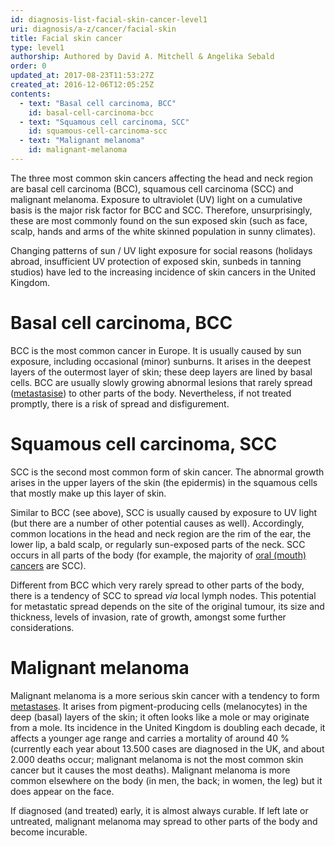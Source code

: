 ```yaml
---
id: diagnosis-list-facial-skin-cancer-level1
uri: diagnosis/a-z/cancer/facial-skin
title: Facial skin cancer
type: level1
authorship: Authored by David A. Mitchell & Angelika Sebald
order: 0
updated_at: 2017-08-23T11:53:27Z
created_at: 2016-12-06T12:05:25Z
contents:
  - text: "Basal cell carcinoma, BCC"
    id: basal-cell-carcinoma-bcc
  - text: "Squamous cell carcinoma, SCC"
    id: squamous-cell-carcinoma-scc
  - text: "Malignant melanoma"
    id: malignant-melanoma
---
```


<p>The three most common skin cancers affecting the head and neck
    region are basal cell carcinoma (BCC), squamous cell carcinoma
    (SCC) and malignant melanoma. Exposure to ultraviolet (UV)
    light on a cumulative basis is the major risk factor for
    BCC and SCC. Therefore, unsurprisingly, these are most commonly
    found on the sun exposed skin (such as face, scalp, hands
    and arms of the white skinned population in sunny climates).</p>
<p>Changing patterns of sun / UV light exposure for social reasons
    (holidays abroad, insufficient UV protection of exposed skin,
    sunbeds in tanning studios) have led to the increasing incidence
    of skin cancers in the United Kingdom.</p>
<h1 id="basal-cell-carcinoma-bcc">Basal cell carcinoma, BCC</h1>
<p>BCC is the most common cancer in Europe. It is usually caused
    by sun exposure, including occasional (minor) sunburns. It
    arises in the deepest layers of the outermost layer of skin;
    these deep layers are lined by basal cells. BCC are usually
    slowly growing abnormal lesions that rarely spread (<a href="/diagnosis/a-z/tumour/metastases">metastasise</a>)
    to other parts of the body. Nevertheless, if not treated
    promptly, there is a risk of spread and disfigurement.</p>
<h1 id="squamous-cell-carcinoma-scc">Squamous cell carcinoma, SCC</h1>
<p>SCC is the second most common form of skin cancer. The abnormal
    growth arises in the upper layers of the skin (the epidermis)
    in the squamous cells that mostly make up this layer of skin.</p>
<p>Similar to BCC (see above), SCC is usually caused by exposure
    to UV light (but there are a number of other potential causes
    as well). Accordingly, common locations in the head and neck
    region are the rim of the ear, the lower lip, a bald scalp,
    or regularly sun-exposed parts of the neck. SCC occurs in
    all parts of the body (for example, the majority of <a href="/diagnosis/a-z/cancer/mouth-cancer">oral (mouth) cancers</a>    are SCC).</p>
<p>Different from BCC which very rarely spread to other parts of
    the body, there is a tendency of SCC to spread <i>via</i>    local lymph nodes. This potential for metastatic spread depends
    on the site of the original tumour, its size and thickness,
    levels of invasion, rate of growth, amongst some further
    considerations.</p>
<h1 id="malignant-melanoma">Malignant melanoma</h1>
<p>Malignant melanoma is a more serious skin cancer with a tendency
    to form <a href="/diagnosis/a-z/tumour/metastases">metastases</a>.
    It arises from pigment-producing cells (melanocytes) in the
    deep (basal) layers of the skin; it often looks like a mole
    or may originate from a mole. Its incidence in the United
    Kingdom is doubling each decade, it affects a younger age
    range and carries a mortality of around 40 % (currently each
    year about 13.500 cases are diagnosed in the UK, and about
    2.000 deaths occur; malignant melanoma is not the most common
    skin cancer but it causes the most deaths). Malignant melanoma
    is more common elsewhere on the body (in men, the back; in
    women, the leg) but it does appear on the face.</p>
<p>If diagnosed (and treated) early, it is almost always curable.
    If left late or untreated, malignant melanoma may spread
    to other parts of the body and become incurable.</p>
